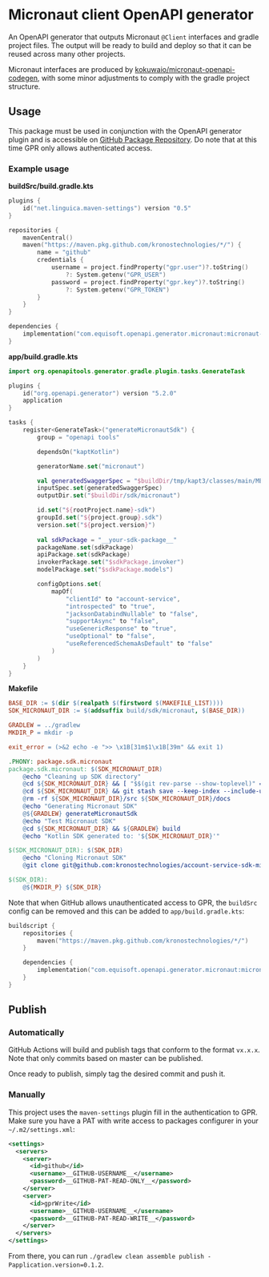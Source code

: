# Micronaut client OpenAPI generator

An OpenAPI generator that outputs Micronaut `@Client` interfaces and gradle project files. The output will be ready to build and deploy so that it can be reused across many other projects.

Micronaut interfaces are produced by [kokuwaio/micronaut-openapi-codegen](https://github.com/kokuwaio/micronaut-openapi-codegen), with some minor adjustments to comply with the gradle project structure.

## Usage

This package must be used in conjunction with the OpenAPI generator plugin and is accessible on [GitHub Package Repository](https://github.com/kronostechnologies/micronaut-project-openapi-generator/packages/914811). Do note that at this time GPR only allows authenticated access.

### Example usage

**buildSrc/build.gradle.kts**
```kotlin
plugins {
    id("net.linguica.maven-settings") version "0.5"
}

repositories {
    mavenCentral()
    maven("https://maven.pkg.github.com/kronostechnologies/*/") {
        name = "github"
        credentials {
            username = project.findProperty("gpr.user")?.toString()
                ?: System.getenv("GPR_USER")
            password = project.findProperty("gpr.key")?.toString()
                ?: System.getenv("GPR_TOKEN")
        }
    }
}

dependencies {
    implementation("com.equisoft.openapi.generator.micronaut:micronaut-project-openapi-generator:1.0.0")
}
```

**app/build.gradle.kts**
```kotlin
import org.openapitools.generator.gradle.plugin.tasks.GenerateTask

plugins {
    id("org.openapi.generator") version "5.2.0"
    application
}

tasks {
    register<GenerateTask>("generateMicronautSdk") {
        group = "openapi tools"

        dependsOn("kaptKotlin")

        generatorName.set("micronaut")

        val generatedSwaggerSpec = "$buildDir/tmp/kapt3/classes/main/META-INF/swagger/__your-api-name__-$version.yml"
        inputSpec.set(generatedSwaggerSpec)
        outputDir.set("$buildDir/sdk/micronaut")

        id.set("${rootProject.name}-sdk")
        groupId.set("${project.group}.sdk")
        version.set("${project.version}")
        
        val sdkPackage = "__your-sdk-package__"
        packageName.set(sdkPackage)
        apiPackage.set(sdkPackage)
        invokerPackage.set("$sdkPackage.invoker")
        modelPackage.set("$sdkPackage.models")

        configOptions.set(
            mapOf(
                "clientId" to "account-service",
                "introspected" to "true",
                "jacksonDatabindNullable" to "false",
                "supportAsync" to "false",
                "useGenericResponse" to "true",
                "useOptional" to "false",
                "useReferencedSchemaAsDefault" to "false"
            )
        )
    }
}
```

**Makefile**
```makefile
BASE_DIR := $(dir $(realpath $(firstword $(MAKEFILE_LIST))))
SDK_MICRONAUT_DIR := $(addsuffix build/sdk/micronaut, $(BASE_DIR))

GRADLEW = ../gradlew
MKDIR_P = mkdir -p

exit_error = (>&2 echo -e ">> \x1B[31m$1\x1B[39m" && exit 1)

.PHONY: package.sdk.micronaut
package.sdk.micronaut: $(SDK_MICRONAUT_DIR)
	@echo "Cleaning up SDK directory"
	@cd ${SDK_MICRONAUT_DIR} && [ "$$(git rev-parse --show-toplevel)" == "${SDK_MICRONAUT_DIR}" ] || $(call exit_error,${SDK_MICRONAUT_DIR} is not a git repository. Run "make clean" and repeat.)
	@cd ${SDK_MICRONAUT_DIR} && git stash save --keep-index --include-untracked && git checkout main && git fetch && git reset --hard origin/main
	@rm -rf ${SDK_MICRONAUT_DIR}/src ${SDK_MICRONAUT_DIR}/docs
	@echo "Generating Micronaut SDK"
	@${GRADLEW} generateMicronautSdk
	@echo "Test Micronaut SDK"
	@cd ${SDK_MICRONAUT_DIR} && ${GRADLEW} build
	@echo "Kotlin SDK generated to: '${SDK_MICRONAUT_DIR}'"

$(SDK_MICRONAUT_DIR): $(SDK_DIR)
	@echo "Cloning Micronaut SDK"
	@git clone git@github.com:kronostechnologies/account-service-sdk-micronaut.git $(SDK_MICRONAUT_DIR)

$(SDK_DIR):
	@${MKDIR_P} ${SDK_DIR}
```

Note that when GitHub allows unauthenticated access to GPR, the `buildSrc` config can be removed and this can be added to `app/build.gradle.kts`:
```kotlin
buildscript {
    repositories {
        maven("https://maven.pkg.github.com/kronostechnologies/*/")
    }

    dependencies {
        implementation("com.equisoft.openapi.generator.micronaut:micronaut-project-openapi-generator:1.0.0")
    }
}
```

## Publish

### Automatically

GitHub Actions will build and publish tags that conform to the format `vx.x.x`. Note that only commits based on master can be published.

Once ready to publish, simply tag the desired commit and push it.

### Manually

This project uses the `maven-settings` plugin fill in the authentication to GPR. Make sure you have a PAT with write access to packages configurer in your `~/.m2/settings.xml`:
```xml
<settings>
  <servers>
    <server>
      <id>github</id>
      <username>__GITHUB-USERNAME__</username>
      <password>__GITHUB-PAT-READ-ONLY__</password>
    </server>
    <server>
      <id>gprWrite</id>
      <username>__GITHUB-USERNAME__</username>
      <password>__GITHUB-PAT-READ-WRITE__</password>
    </server>
  </servers>
</settings>
```

From there, you can run `./gradlew clean assemble publish -Papplication.version=0.1.2`.
